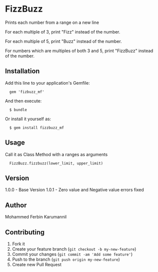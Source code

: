 # FizzBuzz

Prints each number from a range on a new line

For each multiple of 3, print "Fizz" instead of the number.

For each multiple of 5, print "Buzz" instead of the number.

For numbers which are multiples of both 3 and 5, print "FizzBuzz" instead of the number.

## Installation

Add this line to your application's Gemfile:

      gem 'fizbuzz_mf'

And then execute:

      $ bundle


Or install it yourself as:    

      $ gem install fizzbuzz_mf


## Usage

Call it as Class Method with a ranges as arguments

      FizzBuzz.fizzbuzz(lower_limit, upper_limit)
      
## Version
1.0.0 - Base Version
1.0.1 - Zero value and Negative value errors fixed

      
## Author
Mohammed Ferbin Karumannil

## Contributing

1. Fork it
2. Create your feature branch (`git checkout -b my-new-feature`)
3. Commit your changes (`git commit -am 'Add some feature'`)
4. Push to the branch (`git push origin my-new-feature`)
5. Create new Pull Request
